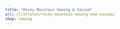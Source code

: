 ```yaml
---
title: "Rocky Mountain Sewing & Vacuum"
url: /littleton/rocky-mountain-sewing-and-vacuum/
shop: sewing
---
```

